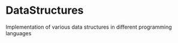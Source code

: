 DataStructures
==============

Implementation of various data structures in different programming languages
